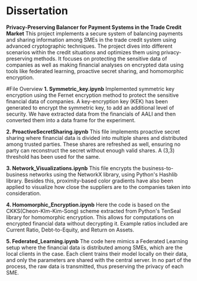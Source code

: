 # Dissertation 
**Privacy-Preserving Balancer for Payment Systems in the Trade Credit Market**
This project implements a secure system of balancing payments and sharing information among SMEs in the trade credit system using advanced cryptographic techniques. The project dives into different scenarios within the credit situations and optimizes them using privacy-preserving methods. It focuses on protecting the sensitive data of companies as well as making financial analyses on encrypted data using tools like federated learning, proactive secret sharing, and homomorphic encryption. 

#File Overview 
**1. Symmetric_key.ipynb**
Implemented symmetric key encryption using the Fernet encryption method to protect the sensitive financial data of companies. A key-encryption key (KEK) has been generated to encrypt the symmetric key, to add an additional level of security.
We have extracted data from the financials of AALI and then converted them into a data frame for the experiment. 

**2. ProactiveSecretSharing.ipynb**
This file implements proactive secret sharing where financial data is divided into multiple shares and distributed among trusted parties. These shares are refreshed as well, ensuring no party can reconstruct the secret without enough valid shares. A (3,3) threshold has been used for the same. 

**3. Network_Visualizations.ipynb**
This file encrypts the business-to-business networks using the NetworkX library, using Python's Hashlib library. Besides this, proximity-based color gradients have also been applied to visualize how close the suppliers are to the companies taken into consideration.

**4. Homomorphic_Encryption.ipynb**
Here the code is based on the CKKS(Cheon-KIm-Kim-Song) scheme extracted from Python's TenSeal library for homomorphic encryption. This allows for computations on encrypted financial data without decrypting it. Example ratios included are Current Ratio, Debt-to-Equity, and Return on Assets.

**5. Federated_Learning.ipynb**
The code here mimics a Federated Learning setup where the financial data is distributed among SMEs, which are the local clients in the case. Each client trains their model locally on their data, and only the parameters are shared with the central server. In no part of the process, the raw data is transmitted, thus preserving the privacy of each SME.

